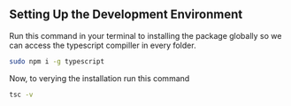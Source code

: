 ## Setting Up the Development Environment

Run this command in your terminal to installing the package globally so we can access the typescript compiller in every folder.

```bash
sudo npm i -g typescript
```

Now, to verying the installation run this command

```bash
tsc -v
```

